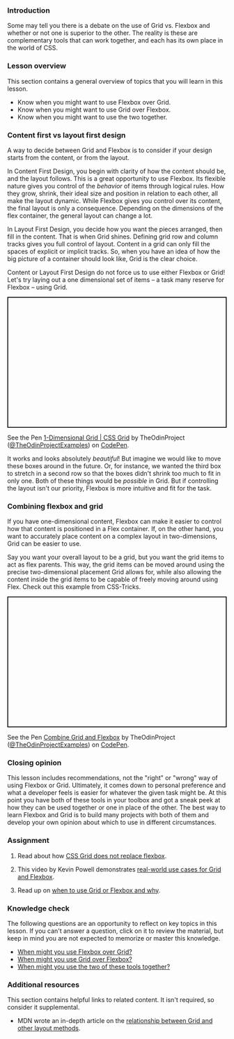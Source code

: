 ### Introduction

Some may tell you there is a debate on the use of Grid vs. Flexbox and whether or not one is superior to the other. The reality is these are complementary tools that can work together, and each has its own place in the world of CSS.

### Lesson overview

This section contains a general overview of topics that you will learn in this lesson.

- Know when you might want to use Flexbox over Grid.
- Know when you might want to use Grid over Flexbox.
- Know when you might want to use the two together.

### Content first vs layout first design

A way to decide between Grid and Flexbox is to consider if your design starts from the content, or from the layout.

In Content First Design, you begin with clarity of how the content should be, and the layout follows. This is a great opportunity to use Flexbox. Its flexible nature gives you control of the *behavior* of items through logical rules. How they grow, shrink, their ideal size and position in relation to each other, all make the layout dynamic. While Flexbox gives you control over its content, the final layout is only a consequence. Depending on the dimensions of the flex container, the general layout can change a lot.

In Layout First Design, you decide how you want the pieces arranged, then fill in the content. That is when Grid shines. Defining grid row and column tracks gives you full control of layout. Content in a grid can only fill the spaces of explicit or implicit tracks. So, when you have an idea of how the big picture of a container should look like, Grid is the clear choice.

Content or Layout First Design do not force us to use either Flexbox or Grid! Let's try laying out a one dimensional set of items – a task many reserve for Flexbox – using Grid.

<p class="codepen" data-height="300" data-theme-id="dark" data-default-tab="css,result" data-slug-hash="mdByJRV" data-editable="true" data-user="TheOdinProjectExamples" style="height: 300px; box-sizing: border-box; display: flex; align-items: center; justify-content: center; border: 2px solid; margin: 1em 0; padding: 1em;">

  <span>See the Pen <a href="https://codepen.io/TheOdinProjectExamples/pen/mdByJRV">
  1-Dimensional Grid | CSS Grid</a> by TheOdinProject (<a href="https://codepen.io/TheOdinProjectExamples">@TheOdinProjectExamples</a>)
  on <a href="https://codepen.io">CodePen</a>.</span>

</p>

<script async src="https://cpwebassets.codepen.io/assets/embed/ei.js"></script>

It works and looks absolutely *beautiful*! But imagine we would like to move these boxes around in the future. Or, for instance, we wanted the third box to stretch in a second row so that the boxes didn't shrink too much to fit in only one. Both of these things would be *possible* in Grid. But if controlling the layout isn't our priority, Flexbox is more intuitive and fit for the task.

### Combining flexbox and grid

If you have one-dimensional content, Flexbox can make it easier to control how that content is positioned in a Flex container. If, on the other hand, you want to accurately place content on a complex layout in two-dimensions, Grid can be easier to use.

Say you want your overall layout to be a grid, but you want the grid items to act as flex parents. This way, the grid items can be moved around using the precise two-dimensional placement Grid allows for, while also allowing the content inside the grid items to be capable of freely moving around using Flex. Check out this example from CSS-Tricks.

<p class="codepen" data-height="300" data-theme-id="dark" data-default-tab="css,result" data-slug-hash="vYeEOxN" data-editable="true" data-user="TheOdinProjectExamples" style="height: 300px; box-sizing: border-box; display: flex; align-items: center; justify-content: center; border: 2px solid; margin: 1em 0; padding: 1em;">

  <span>See the Pen <a href="https://codepen.io/TheOdinProjectExamples/pen/vYeEOxN">
  Combine Grid and Flexbox</a> by TheOdinProject (<a href="https://codepen.io/TheOdinProjectExamples">@TheOdinProjectExamples</a>)
  on <a href="https://codepen.io">CodePen</a>.</span>

</p>

<script async src="https://cpwebassets.codepen.io/assets/embed/ei.js"></script>

### Closing opinion

This lesson includes recommendations, not the "right" or "wrong" way of using Flexbox or Grid. Ultimately, it comes down to personal preference and what a developer feels is easier for whatever the given task might be. At this point you have both of these tools in your toolbox and got a sneak peek at how they can be used together or one in place of the other. The best way to learn Flexbox and Grid is to build many projects with both of them and develop your own opinion about which to use in different circumstances.

### Assignment

<div class="lesson-content__panel" markdown="1">

1. Read about how [CSS Grid does not replace flexbox](https://css-tricks.com/css-grid-replace-flexbox/).

1. This video by Kevin Powell demonstrates [real-world use cases for Grid and Flexbox](https://www.youtube.com/watch?v=3elGSZSWTbM).

1. Read up on [when to use Grid or Flexbox and why](https://webdesign.tutsplus.com/flexbox-vs-css-grid-which-should-you-use--cms-30184a).

</div>

### Knowledge check

The following questions are an opportunity to reflect on key topics in this lesson. If you can't answer a question, click on it to review the material, but keep in mind you are not expected to memorize or master this knowledge.

- [When might you use Flexbox over Grid?](#content-first-vs-layout-first-design)
- [When might you use Grid over Flexbox?](#content-first-vs-layout-first-design)
- [When might you use the two of these tools together?](#combining-flexbox-and-grid)

### Additional resources

This section contains helpful links to related content. It isn't required, so consider it supplemental.

- MDN wrote an in-depth article on the [relationship between Grid and other layout methods](https://developer.mozilla.org/en-US/docs/Web/CSS/CSS_Grid_Layout/Relationship_of_Grid_Layout).
